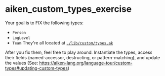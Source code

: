 # aiken_custom_types_exercise

Your goal is to FIX the following types:

- `Person`
- `LogLevel`
- `Team`
  They're all located at [`./lib/custom/types.ak`](./lib/custom/types.ak)

After you fix them, feel free to play around.
Instantiate the types, access their fields (named-accessor, destructing, or pattern-matching),
and update the values (See: https://aiken-lang.org/language-tour/custom-types#updating-custom-types)

